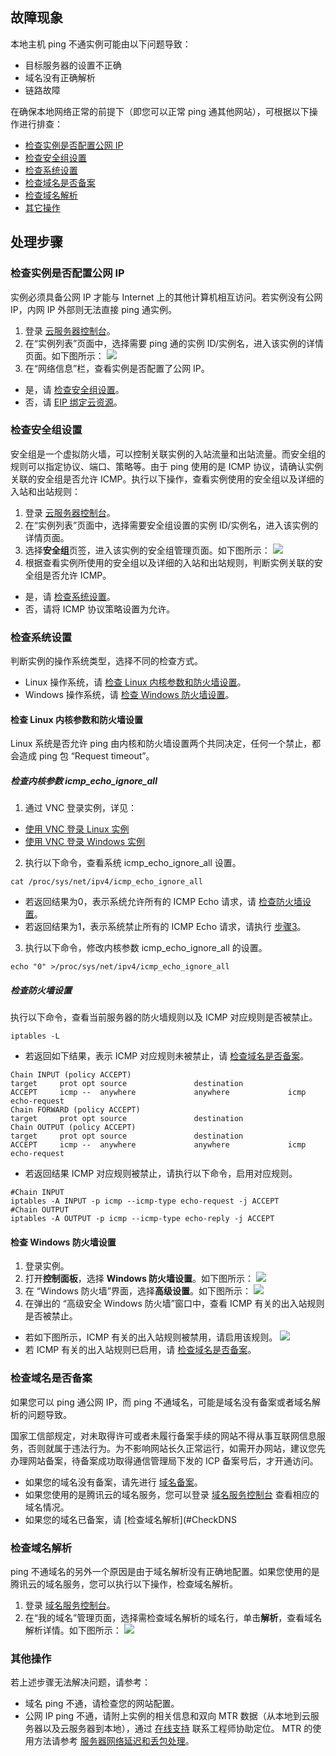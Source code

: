 ## 故障现象

本地主机 ping 不通实例可能由以下问题导致：
- 目标服务器的设置不正确
- 域名没有正确解析
- 链路故障

在确保本地网络正常的前提下（即您可以正常 ping 通其他网站），可根据以下操作进行排查：
- [检查实例是否配置公网 IP](#isConfigurePublicIP)
- [检查安全组设置](#CheckSecurityGroupSetting)
- [检查系统设置](#CheckOSSetting)
- [检查域名是否备案](#CheckDomainRegistration)
- [检查域名解析](#CheckDNS)
- [其它操作](#OtherOperations)

## 处理步骤


### 检查实例是否配置公网 IP[](id:isConfigurePublicIP)

<dx-alert infotype="explain" title="">
实例必须具备公网 IP 才能与 Internet 上的其他计算机相互访问。若实例没有公网 IP，内网 IP 外部则无法直接 ping 通实例。
</dx-alert>


1. 登录 [云服务器控制台](https://console.cloud.tencent.com/cvm/index)。
2. 在“实例列表”页面中，选择需要 ping 通的实例 ID/实例名，进入该实例的详情页面。如下图所示：
![](https://main.qcloudimg.com/raw/4b5735b3ef4ecbe9a0d131927112d4ba.png)
3. 在“网络信息”栏，查看实例是否配置了公网 IP。
 - 是，请 [检查安全组设置](#CheckSecurityGroupSetting)。
 - 否，请 [EIP 绑定云资源](https://cloud.tencent.com/document/product/1199/41702)。


### 检查安全组设置[](id:CheckSecurityGroupSetting)

安全组是一个虚拟防火墙，可以控制关联实例的入站流量和出站流量。而安全组的规则可以指定协议、端口、策略等。由于 ping 使用的是 ICMP 协议，请确认实例关联的安全组是否允许 ICMP。执行以下操作，查看实例使用的安全组以及详细的入站和出站规则：
1. 登录 [云服务器控制台](https://console.cloud.tencent.com/cvm/index)。
2. 在“实例列表”页面中，选择需要安全组设置的实例 ID/实例名，进入该实例的详情页面。
3. 选择**安全组**页签，进入该实例的安全组管理页面。如下图所示：
![](https://main.qcloudimg.com/raw/e413734149ef1a4d09bfb5d3c6fc47f2.png)
4. 根据查看实例所使用的安全组以及详细的入站和出站规则，判断实例关联的安全组是否允许 ICMP。
 - 是，请 [检查系统设置](#CheckOSSetting)。
 - 否，请将 ICMP 协议策略设置为允许。


### 检查系统设置[](id:CheckOSSetting)

判断实例的操作系统类型，选择不同的检查方式。
- Linux 操作系统，请 [检查 Linux 内核参数和防火墙设置](#CheckLinux)。
- Windows 操作系统，请 [检查 Windows 防火墙设置](#CheckWindows)。


#### 检查 Linux 内核参数和防火墙设置[](id:CheckLinux)

<dx-alert infotype="explain" title="">
Linux 系统是否允许 ping 由内核和防火墙设置两个共同决定，任何一个禁止，都会造成 ping 包 “Request timeout”。
</dx-alert>



##### 检查内核参数 icmp_echo_ignore_all

1. 通过 VNC 登录实例，详见：
 - [使用 VNC 登录 Linux 实例](https://cloud.tencent.com/document/product/213/35701)
 - [使用 VNC 登录 Windows 实例](https://cloud.tencent.com/document/product/213/35704)
2. 执行以下命令，查看系统 icmp_echo_ignore_all 设置。
```
cat /proc/sys/net/ipv4/icmp_echo_ignore_all
```
 - 若返回结果为0，表示系统允许所有的 ICMP Echo 请求，请 [检查防火墙设置](#CheckLinuxFirewall)。
 - 若返回结果为1，表示系统禁止所有的 ICMP Echo 请求，请执行 [步骤3](#Linux_step03)。
3. [](id:Linux_step03)执行以下命令，修改内核参数 icmp_echo_ignore_all 的设置。
```
echo "0" >/proc/sys/net/ipv4/icmp_echo_ignore_all
```


##### 检查防火墙设置[](id:CheckLinuxFirewall)

执行以下命令，查看当前服务器的防火墙规则以及 ICMP 对应规则是否被禁止。
```
iptables -L
```
- 若返回如下结果，表示 ICMP 对应规则未被禁止，请 [检查域名是否备案](#CheckDomainRegistration)。
```
Chain INPUT (policy ACCEPT)
target     prot opt source               destination         
ACCEPT     icmp --  anywhere             anywhere             icmp echo-request
Chain FORWARD (policy ACCEPT)
target     prot opt source               destination         
Chain OUTPUT (policy ACCEPT)
target     prot opt source               destination  
ACCEPT     icmp --  anywhere             anywhere             icmp echo-request
```
- 若返回结果 ICMP 对应规则被禁止，请执行以下命令，启用对应规则。
```
#Chain INPUT
iptables -A INPUT -p icmp --icmp-type echo-request -j ACCEPT
#Chain OUTPUT
iptables -A OUTPUT -p icmp --icmp-type echo-reply -j ACCEPT
```


#### 检查 Windows 防火墙设置[](id:CheckWindows)

1. 登录实例。
2. 打开**控制面板**，选择 **Windows 防火墙设置**。如下图所示：
![](https://mc.qcloudimg.com/static/img/e5e6a914dbdaf1f0dab5e89440d7662e/image.png)
3. 在 “Windows 防火墙”界面，选择**高级设置**。如下图所示：
![](https://mc.qcloudimg.com/static/img/247440c6c79697133685cbf16544d2cc/image.png)
4. 在弹出的 “高级安全 Windows 防火墙”窗口中，查看 ICMP 有关的出入站规则是否被禁止。
 - 若如下图所示，ICMP 有关的出入站规则被禁用，请启用该规则。
![](https://main.qcloudimg.com/raw/8bf6bc333e172425de6ede53d70d5978.png)
 - 若 ICMP 有关的出入站规则已启用，请 [检查域名是否备案](#CheckDomainRegistration)。


### 检查域名是否备案[](id:CheckDomainRegistration)

<dx-alert infotype="explain" title="">
如果您可以 ping 通公网 IP，而 ping 不通域名，可能是域名没有备案或者域名解析的问题导致。
</dx-alert>

国家工信部规定，对未取得许可或者未履行备案手续的网站不得从事互联网信息服务，否则就属于违法行为。为不影响网站长久正常运行，如需开办网站，建议您先办理网站备案，待备案成功取得通信管理局下发的 ICP 备案号后，才开通访问。
- 如果您的域名没有备案，请先进行 [域名备案](https://console.cloud.tencent.com/beian)。
- 如果您使用的是腾讯云的域名服务，您可以登录 [域名服务控制台](https://console.cloud.tencent.com/domain) 查看相应的域名情况。
- 如果您的域名已备案，请 [检查域名解析](#CheckDNS


### 检查域名解析[](id:CheckDNS)

ping 不通域名的另外一个原因是由于域名解析没有正确地配置。如果您使用的是腾讯云的域名服务，您可以执行以下操作，检查域名解析。
1. 登录 [域名服务控制台](https://console.cloud.tencent.com/domain)。
2. 在“我的域名”管理页面，选择需检查域名解析的域名行，单击**解析**，查看域名解析详情。如下图所示：
![](https://qcloudimg.tencent-cloud.cn/raw/84467abd08a414129180140650689ef7.png)


### 其他操作[](id:OtherOperations)

若上述步骤无法解决问题，请参考：
- 域名 ping 不通，请检查您的网站配置。
- 公网 IP ping 不通，请附上实例的相关信息和双向 MTR 数据（从本地到云服务器以及云服务器到本地），通过 [在线支持](https://cloud.tencent.com/online-service?from=doc_213) 联系工程师协助定位。
MTR 的使用方法请参考 [服务器网络延迟和丢包处理](https://cloud.tencent.com/document/product/213/14638)。


